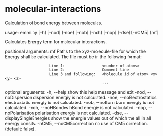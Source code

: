 # molecular-interactions
Calculation of bond energy between molecules.

usage: emmi.py [-h] [-nod] [-noe] [-nob] [-noh] [-nop] [-dse] [-nCM5] [mf]

Calculates  Energy term for molecular interactions.

positional arguments:
  mf                    Paths to the xyz-molecule-file for which the Energy shall be calculated.
                        The file must be in the following format:
                         
                        Line 1:                 <number of atoms>
                        Line 2:                 Comment line
                        Line 3 and following:   <Molecule id of atom> <x> <y> <z>
                                                ...

optional arguments:
  -h, --help            show this help message and exit
  -nod, --noDispersion  dispersion energiy is not calculated.
  -noe, --noElectrostatics
                        electrostatic energiy is not calculated.
  -nob, --noBorn        born energiy is not calculated.
  -noh, --noHBondes     hBond energiy is not calculated.
  -nop, --noPolarisation
                        polarisation energiy is not calculated.
  -dse, --displaySingleEnergies
                        show the energie values out of which the all in all energy consits.
  -nCM5, --noCM5correction
                        no use of CM5 correction. (default: false).



